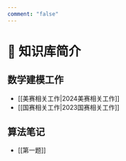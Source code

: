 ```yaml
---
comment: "false"
---
```

# 📒 知识库简介

## 数学建模工作

- [[美赛相关工作|2024美赛相关工作]]
- [[国赛相关工作|2023国赛相关工作]]

## 算法笔记

- [[第一题]]